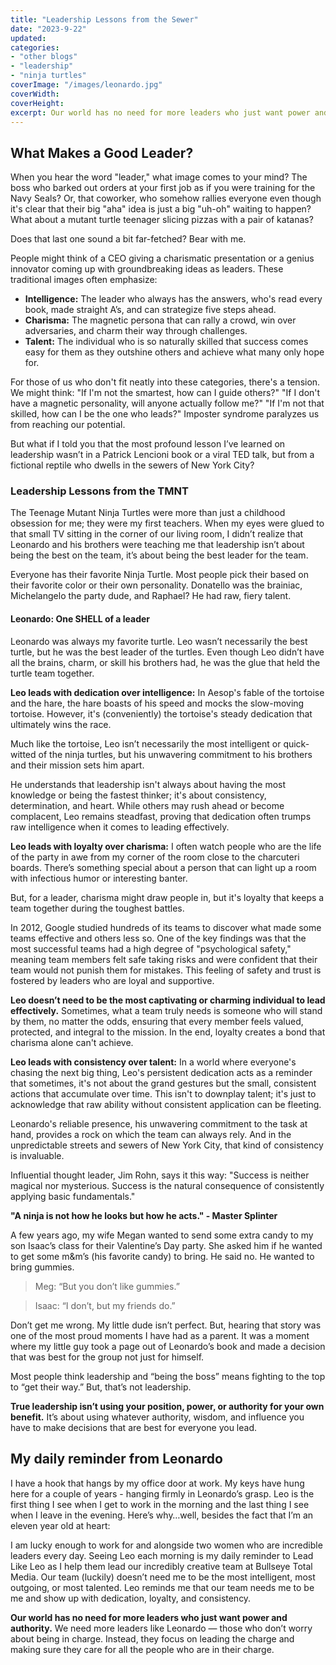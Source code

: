 ```yaml
---
title: "Leadership Lessons from the Sewer"
date: "2023-9-22"
updated:
categories: 
- "other blogs"
- "leadership"
- "ninja turtles"
coverImage: "/images/leonardo.jpg"
coverWidth: 
coverHeight: 
excerpt: Our world has no need for more leaders who just want power and authority.
---
```


## What Makes a Good Leader?

When you hear the word "leader," what image comes to your mind? The boss who barked out orders at your first job as if you were training for the Navy Seals? Or, that coworker, who somehow rallies everyone even though it's clear that their big "aha" idea is just a big "uh-oh" waiting to happen? What about a mutant turtle teenager slicing pizzas with a pair of katanas?

Does that last one sound a bit far-fetched? Bear with me.

People might think of a CEO giving a charismatic presentation or a genius innovator coming up with groundbreaking ideas as leaders. These traditional images often emphasize:

- **Intelligence:** The leader who always has the answers, who's read every book, made straight A’s, and can strategize five steps ahead.
- **Charisma:** The magnetic persona that can rally a crowd, win over adversaries, and charm their way through challenges.
- **Talent:** The individual who is so naturally skilled that success comes easy for them as they outshine others and achieve what many only hope for.

For those of us who don't fit neatly into these categories, there's a tension. We might think: "If I'm not the smartest, how can I guide others?" "If I don't have a magnetic personality, will anyone actually follow me?" "If I'm not that skilled, how can I be the one who leads?" Imposter syndrome paralyzes us from reaching our potential.

But what if I told you that the most profound lesson I’ve learned on leadership wasn’t in a Patrick Lencioni book or a viral TED talk, but from a fictional reptile who dwells in the sewers of New York City?

### Leadership Lessons from the TMNT

The Teenage Mutant Ninja Turtles were more than just a childhood obsession for me; they were my first teachers. When my eyes were glued to that small TV sitting in the corner of our living room, I didn’t realize that Leonardo and his brothers were teaching me that leadership isn’t about being the best on the team, it’s about being the best leader for the team.

Everyone has their favorite Ninja Turtle. Most people pick their based on their favorite color or their own personality. Donatello was the brainiac, Michelangelo the party dude, and Raphael? He had raw, fiery talent.

#### Leonardo: One SHELL of a leader

Leonardo was always my favorite turtle. Leo wasn’t necessarily the best turtle, but he was the best leader of the turtles. Even though Leo didn’t have all the brains, charm, or skill his brothers had, he was the glue that held the turtle team together.

**Leo leads with dedication over intelligence:**
In Aesop's fable of the tortoise and the hare, the hare boasts of his speed and mocks the slow-moving tortoise. However, it's (conveniently) the tortoise's steady dedication that ultimately wins the race.

Much like the tortoise, Leo isn’t necessarily the most intelligent or quick-witted of the ninja turtles, but his unwavering commitment to his brothers and their mission sets him apart.

He understands that leadership isn't always about having the most knowledge or being the fastest thinker; it's about consistency, determination, and heart. While others may rush ahead or become complacent, Leo remains steadfast, proving that dedication often trumps raw intelligence when it comes to leading effectively.

**Leo leads with loyalty over charisma:**
I often watch people who are the life of the party in awe from my corner of the room close to the charcuteri boards. There’s something special about a person that can light up a room with infectious humor or interesting banter.

But, for a leader, charisma might draw people in, but it's loyalty that keeps a team together during the toughest battles.

In 2012, Google studied hundreds of its teams to discover what made some teams effective and others less so. One of the key findings was that the most successful teams had a high degree of "psychological safety," meaning team members felt safe taking risks and were confident that their team would not punish them for mistakes. This feeling of safety and trust is fostered by leaders who are loyal and supportive.

**Leo doesn’t need to be the most captivating or charming individual to lead effectively.** Sometimes, what a team truly needs is someone who will stand by them, no matter the odds, ensuring that every member feels valued, protected, and integral to the mission. In the end, loyalty creates a bond that charisma alone can't achieve.

**Leo leads with consistency over talent:**
In a world where everyone's chasing the next big thing, Leo's persistent dedication acts as a reminder that sometimes, it's not about the grand gestures but the small, consistent actions that accumulate over time. This isn't to downplay talent; it's just to acknowledge that raw ability without consistent application can be fleeting.

Leonardo's reliable presence, his unwavering commitment to the task at hand, provides a rock on which the team can always rely. And in the unpredictable streets and sewers of New York City, that kind of consistency is invaluable.

Influential thought leader, Jim Rohn, says it this way: "Success is neither magical nor mysterious. Success is the natural consequence of consistently applying basic fundamentals."

**"A ninja is not how he looks but how he acts." - Master Splinter**

A few years ago, my wife Megan wanted to send some extra candy to my son Isaac’s class for their Valentine’s Day party. She asked him if he wanted to get some m&m’s (his favorite candy) to bring. He said no. He wanted to bring gummies.

>Meg: “But you don’t like gummies.”

>Isaac: “I don’t, but my friends do.”

Don’t get me wrong. My little dude isn’t perfect. But, hearing that story was one of the most proud moments I have had as a parent. It was a moment where my little guy took a page out of Leonardo’s book and made a decision that was best for the group not just for himself.

Most people think leadership and “being the boss” means fighting to the top to “get their way.” But, that’s not leadership.

**True leadership isn’t using your position, power, or authority for your own benefit.** It’s about using whatever authority, wisdom, and influence you have to make decisions that are best for everyone you lead.

## My daily reminder from Leonardo

I have a hook that hangs by my office door at work. My keys have hung here for a couple of years - hanging firmly in Leonardo’s grasp. Leo is the first thing I see when I get to work in the morning and the last thing I see when I leave in the evening. Here’s why…well, besides the fact that I’m an eleven year old at heart:

I am lucky enough to work for and alongside two women who are incredible leaders every day. Seeing Leo each morning is my daily reminder to Lead Like Leo as I help them lead our incredibly creative team at Bullseye Total Media. Our team (luckily) doesn’t need me to be the most intelligent, most outgoing, or most talented. Leo reminds me that our team needs me to be me and show up with dedication, loyalty, and consistency.

**Our world has no need for more leaders who just want power and authority.** We need more leaders like Leonardo — those who don’t worry about being in charge. Instead, they focus on leading the charge and making sure they care for all the people who are in their charge.
